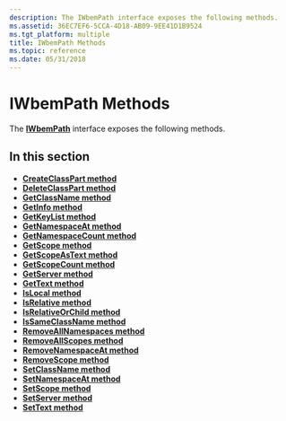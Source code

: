 ```yaml
---
description: The IWbemPath interface exposes the following methods.
ms.assetid: 36EC7EF6-5CCA-4D18-AB09-9EE41D1B9524
ms.tgt_platform: multiple
title: IWbemPath Methods
ms.topic: reference
ms.date: 05/31/2018
---
```


# IWbemPath Methods

The [**IWbemPath**](/windows/desktop/api/Wmiutils/nn-wmiutils-iwbempath) interface exposes the following methods.

## In this section

-   [**CreateClassPart method**](/windows/desktop/api/Wmiutils/nf-wmiutils-iwbempath-createclasspart)
-   [**DeleteClassPart method**](/windows/desktop/api/Wmiutils/nf-wmiutils-iwbempath-deleteclasspart)
-   [**GetClassName method**](/windows/desktop/api/Wmiutils/nf-wmiutils-iwbempath-getclassname)
-   [**GetInfo method**](/windows/desktop/api/Wmiutils/nf-wmiutils-iwbempath-getinfo)
-   [**GetKeyList method**](/windows/desktop/api/Wmiutils/nf-wmiutils-iwbempath-getkeylist)
-   [**GetNamespaceAt method**](/windows/desktop/api/Wmiutils/nf-wmiutils-iwbempath-getnamespaceat)
-   [**GetNamespaceCount method**](/windows/desktop/api/Wmiutils/nf-wmiutils-iwbempath-getnamespacecount)
-   [**GetScope method**](/windows/desktop/api/Wmiutils/nf-wmiutils-iwbempath-getscope)
-   [**GetScopeAsText method**](/windows/desktop/api/Wmiutils/nf-wmiutils-iwbempath-getscopeastext)
-   [**GetScopeCount method**](/windows/desktop/api/Wmiutils/nf-wmiutils-iwbempath-getscopecount)
-   [**GetServer method**](/windows/desktop/api/Wmiutils/nf-wmiutils-iwbempath-getserver)
-   [**GetText method**](/windows/desktop/api/Wmiutils/nf-wmiutils-iwbempath-gettext)
-   [**IsLocal method**](/windows/desktop/api/Wmiutils/nf-wmiutils-iwbempath-islocal)
-   [**IsRelative method**](/windows/desktop/api/Wmiutils/nf-wmiutils-iwbempath-isrelative)
-   [**IsRelativeOrChild method**](/windows/desktop/api/Wmiutils/nf-wmiutils-iwbempath-isrelativeorchild)
-   [**IsSameClassName method**](/windows/desktop/api/Wmiutils/nf-wmiutils-iwbempath-issameclassname)
-   [**RemoveAllNamespaces method**](/windows/desktop/api/Wmiutils/nf-wmiutils-iwbempath-removeallnamespaces)
-   [**RemoveAllScopes method**](/windows/desktop/api/Wmiutils/nf-wmiutils-iwbempath-removeallscopes)
-   [**RemoveNamespaceAt method**](/windows/desktop/api/Wmiutils/nf-wmiutils-iwbempath-removenamespaceat)
-   [**RemoveScope method**](/windows/desktop/api/Wmiutils/nf-wmiutils-iwbempath-removescope)
-   [**SetClassName method**](/windows/desktop/api/Wmiutils/nf-wmiutils-iwbempath-setclassname)
-   [**SetNamespaceAt method**](/windows/desktop/api/Wmiutils/nf-wmiutils-iwbempath-setnamespaceat)
-   [**SetScope method**](/windows/desktop/api/Wmiutils/nf-wmiutils-iwbempath-setscope)
-   [**SetServer method**](/windows/desktop/api/Wmiutils/nf-wmiutils-iwbempath-setserver)
-   [**SetText method**](/windows/desktop/api/Wmiutils/nf-wmiutils-iwbempath-settext)

 

 



